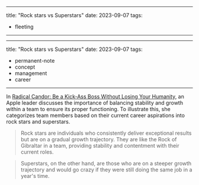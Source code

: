 
---
title:  "Rock stars vs Superstars"
date: 2023-09-07
tags: 
- fleeting 
---

---
title:  "Rock stars vs Superstars"
date: 2023-09-07
tags: 
- permanent-note 
- concept
- management
- career
---
In [Radical Candor: Be a Kick-Ass Boss Without Losing Your Humanity](literature-notes/Books/Radical%20Candor%20Be%20a%20Kick-Ass%20Boss%20Without%20Losing%20Your%20Humanity.md), an Apple leader discusses the importance of balancing stability and growth within a team to ensure its proper functioning. To illustrate this, she categorizes team members based on their current career aspirations into rock stars and superstars.

> Rock stars are individuals who consistently deliver exceptional results but are on a gradual growth trajectory. They are like the Rock of Gibraltar in a team, providing stability and contentment with their current roles.

> Superstars, on the other hand, are those who are on a steeper growth trajectory and would go crazy if they were still doing the same job in a year's time.